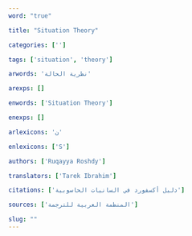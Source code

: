 ```yaml
---
word: "true"

title: "Situation Theory"

categories: ['']

tags: ['situation', 'theory']

arwords: 'نظرية الحالة'

arexps: []

enwords: ['Situation Theory']

enexps: []

arlexicons: 'ن'

enlexicons: ['S']

authors: ['Ruqayya Roshdy']

translators: ['Tarek Ibrahim']

citations: ['دليل أكسفورد في السانيات الحاسوبية']

sources: ['المنظمة العربية للترجمة']

slug: ""
---
```

